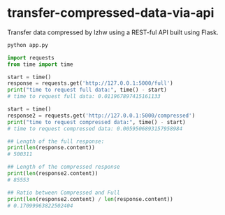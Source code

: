 # transfer-compressed-data-via-api
Transfer data compressed by lzhw using a REST-ful API built using Flask.

```bash
python app.py
```

```python
import requests
from time import time

start = time()
response = requests.get('http://127.0.0.1:5000/full')
print("time to request full data:", time() - start)
# time to request full data: 0.011967897415161133
```

```python
start = time()
response2 = requests.get('http://127.0.0.1:5000/compressed')
print("time to request compressed data:", time() - start)
# time to request compressed data: 0.0059506893157958984
```

```python
## Length of the full response:
print(len(response.content))
# 500311

## Length of the compressed response
print(len(response2.content))
# 85553
```

```python
## Ratio between Compressed and Full
print(len(response2.content) / len(response.content))
# 0.17099963822502404
```